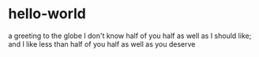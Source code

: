 # hello-world
a greeting to the globe
I don't know half of you half as well as I should like; and I like less than half of you 
half as well as you deserve

